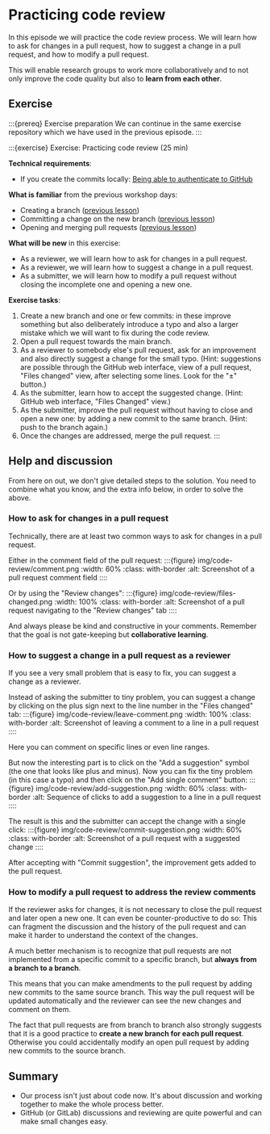 # Practicing code review

In this episode we will practice the code review process. We will learn how to
ask for changes in a pull request, how to suggest a change in a pull request,
and how to modify a pull request.

This will enable research groups to work more collaboratively and to not only
improve the code quality but also to **learn from each other**.


## Exercise

:::{prereq} Exercise preparation
We can continue in the same exercise repository which we have used in the
previous episode.
:::

:::{exercise} Exercise: Practicing code review (25 min)

**Technical requirements**:
- If you create the commits locally: [Being able to authenticate to GitHub](https://coderefinery.github.io/installation/ssh/)

**What is familiar** from the previous workshop days:
- Creating a branch ([previous lesson](https://coderefinery.github.io/git-intro/commits/))
- Committing a change on the new branch ([previous lesson](https://coderefinery.github.io/git-intro/commits/))
- Opening and merging pull requests ([previous lesson](https://coderefinery.github.io/git-intro/merging/))

**What will be new** in this exercise:
- As a reviewer, we will learn how to ask for changes in a pull request.
- As a reviewer, we will learn how to suggest a change in a pull request.
- As a submitter, we will learn how to modify a pull request without closing
  the incomplete one and opening a new one.

**Exercise tasks**:
1. Create a new branch and one or few commits: in these improve something but also
   deliberately introduce a typo and also a larger mistake which we will want to fix during the code review.
1. Open a pull request towards the main branch.
1. As a reviewer to somebody else's pull request, ask for an improvement and
   also directly suggest a change for the small typo. (Hint:
   suggestions are possible through the GitHub web interface, view of
   a pull request, "Files changed" view, after selecting some lines.
   Look for the "±" button.)
1. As the submitter, learn how to accept the suggested change.  (Hint:
   GitHub web interface, "Files Changed" view.)
1. As the submitter, improve the pull request without having to close and open
   a new one: by adding a new commit to the same branch. (Hint: push
   to the branch again.)
1. Once the changes are addressed, merge the pull request.
:::


## Help and discussion

From here on out, we don't give detailed steps to the solution.  You
need to combine what you know, and the extra info below, in order to
solve the above.

### How to ask for changes in a pull request

Technically, there are at least two common ways to ask for changes in a pull
request.

Either in the comment field of the pull request:
:::{figure} img/code-review/comment.png
:width: 60%
:class: with-border
:alt: Screenshot of a pull request comment field
::::

Or by using the "Review changes":
:::{figure} img/code-review/files-changed.png
:width: 100%
:class: with-border
:alt: Screenshot of a pull request navigating to the "Review changes" tab
::::

And always please be kind and constructive in your comments. Remember that the
goal is not gate-keeping but **collaborative learning**.


### How to suggest a change in a pull request as a reviewer

If you see a very small problem that is easy to fix, you can suggest a change
as a reviewer.

Instead of asking the submitter to tiny problem, you can suggest a change by
clicking on the plus sign next to the line number in the "Files changed" tab:
:::{figure} img/code-review/leave-comment.png
:width: 100%
:class: with-border
:alt: Screenshot of leaving a comment to a line in a pull request
::::

Here you can comment on specific lines or even line ranges.

But now the interesting part is to click on the "Add a suggestion" symbol (the
one that looks like plus and minus). Now you can fix the tiny problem (in this
case a typo) and then click on the "Add single comment" button:
:::{figure} img/code-review/add-suggestion.png
:width: 60%
:class: with-border
:alt: Sequence of clicks to add a suggestion to a line in a pull request
::::

The result is this and the submitter can accept the change with a single click:
:::{figure} img/code-review/commit-suggestion.png
:width: 60%
:class: with-border
:alt: Screenshot of a pull request with a suggested change
::::

After accepting with "Commit suggestion", the improvement gets added to the
pull request.


### How to modify a pull request to address the review comments

If the reviewer asks for changes, it is not necessary to close the pull request
and later open a new one. It can even be counter-productive to do so: This can
fragment the discussion and the history of the pull request and can make it
harder to understand the context of the changes.

A much better mechanism is to recognize that pull requests are not implemented
from a specific commit to a specific branch, but **always from a branch to a
branch**.

This means that you can make amendments to the pull request by adding new
commits to the same source branch. This way the pull request will be updated
automatically and the reviewer can see the new changes and comment on them.

The fact that pull requests are from branch to branch also strongly suggests
that it is a good practice to **create a new branch for each pull request**.
Otherwise you could accidentally modify an open pull request by adding new
commits to the source branch.


## Summary

- Our process isn't just about code now.  It's about discussion and
  working together to make the whole process better.
- GitHub (or GitLab) discussions and reviewing are quite powerful and can make
  small changes easy.
